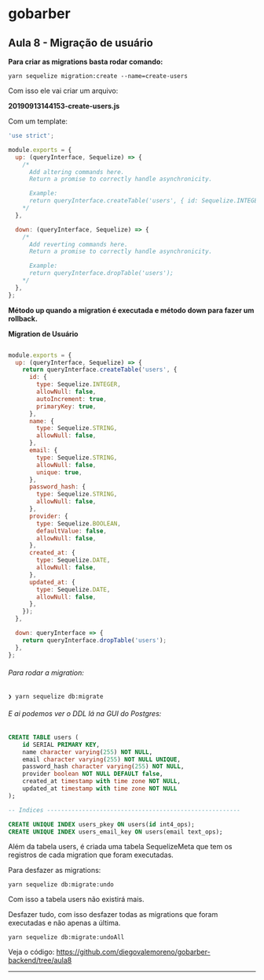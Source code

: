 # gobarber
## Aula 8 - Migração de usuário

**Para criar as migrations basta rodar comando:**

`yarn sequelize migration:create --name=create-users `

Com isso ele vai criar um arquivo:

**20190913144153-create-users.js**

Com um template:

```javascript
'use strict';

module.exports = {
  up: (queryInterface, Sequelize) => {
    /*
      Add altering commands here.
      Return a promise to correctly handle asynchronicity.

      Example:
      return queryInterface.createTable('users', { id: Sequelize.INTEGER });
    */
  },

  down: (queryInterface, Sequelize) => {
    /*
      Add reverting commands here.
      Return a promise to correctly handle asynchronicity.

      Example:
      return queryInterface.dropTable('users');
    */
  },
};
```

**Método up quando a migration é executada e método down para fazer um rollback.**

**Migration de Usuário**

```javascript

module.exports = {
  up: (queryInterface, Sequelize) => {
    return queryInterface.createTable('users', {
      id: {
        type: Sequelize.INTEGER,
        allowNull: false,
        autoIncrement: true,
        primaryKey: true,
      },
      name: {
        type: Sequelize.STRING,
        allowNull: false,
      },
      email: {
        type: Sequelize.STRING,
        allowNull: false,
        unique: true,
      },
      password_hash: {
        type: Sequelize.STRING,
        allowNull: false,
      },
      provider: {
        type: Sequelize.BOOLEAN,
        defaultValue: false,
        allowNull: false,
      },
      created_at: {
        type: Sequelize.DATE,
        allowNull: false,
      },
      updated_at: {
        type: Sequelize.DATE,
        allowNull: false,
      },
    });
  },

  down: queryInterface => {
    return queryInterface.dropTable('users');
  },
};
```

###### Para rodar a migration:

`❯ yarn sequelize db:migrate`


###### E ai podemos ver o DDL lá na GUI do Postgres:

```sql
CREATE TABLE users (
    id SERIAL PRIMARY KEY,
    name character varying(255) NOT NULL,
    email character varying(255) NOT NULL UNIQUE,
    password_hash character varying(255) NOT NULL,
    provider boolean NOT NULL DEFAULT false,
    created_at timestamp with time zone NOT NULL,
    updated_at timestamp with time zone NOT NULL
);

-- Indices -------------------------------------------------------

CREATE UNIQUE INDEX users_pkey ON users(id int4_ops);
CREATE UNIQUE INDEX users_email_key ON users(email text_ops);
```

Além da tabela users, é criada uma tabela SequelizeMeta que tem os registros de cada migration que foram executadas.

Para desfazer as migrations:

`yarn sequelize db:migrate:undo   `

Com isso a tabela users não existirá mais.

Desfazer tudo, com isso desfazer todas as migrations que foram executadas e não apenas a última.

`yarn sequelize db:migrate:undoAll      `

Veja o código: https://github.com/diegovalemoreno/gobarber-backend/tree/aula8

------------


